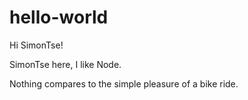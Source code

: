 hello-world
===========

Hi SimonTse!

SimonTse here, I like Node.

Nothing compares to the simple pleasure of a bike ride.
